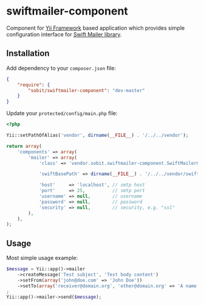 swiftmailer-component
=====================

Component for [Yii Framework][1] based application which provides simple configuration interface for [Swift Mailer library][2].

Installation
------------

Add dependency to your ```composer.json``` file:

```json
{
    "require": {
        "sobit/swiftmailer-component": "dev-master"
    }
}
```

Update your ```protected/config/main.php``` file:

```php
<?php

Yii::setPathOfAlias('vendor', dirname(__FILE__) . '/../../vendor');

return array(
    'components' => array(
        'mailer' => array(
            'class' => 'vendor.sobit.swiftmailer-component.SwiftMailerComponent',

            'swiftBasePath' => dirname(__FILE__) . '/../../vendor/swiftmailer/swiftmailer',

            'host'     => 'localhost', // smtp host
            'port'     => 25,          // smtp port
            'username' => null,        // username
            'password' => null,        // password
            'security' => null,        // security, e.g. "ssl"
        ),
    ),
);
```

Usage
-----

Most simple usage example:

```php
$message = Yii::app()->mailer
    ->createMessage('Test subject', 'Test body content')
    ->setFrom(array('john@doe.com' => 'John Doe'))
    ->setTo(array('receiver@domain.org', 'other@domain.org' => 'A name'))
;
Yii::app()->mailer->send($message);
```

[1]: https://github.com/yiisoft/yii "Yii Framework"
[2]: https://github.com/swiftmailer/swiftmailer "Swift Mailer"
